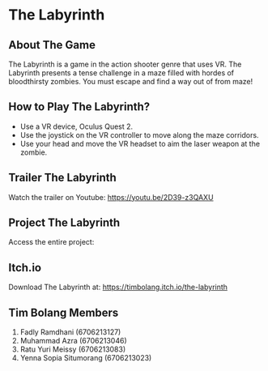 # The Labyrinth

## About The Game ##
The Labyrinth is a game in the action shooter genre that uses VR. The Labyrinth presents a tense challenge in a maze filled with hordes of bloodthirsty zombies. You must escape and find a way out of from maze!

## How to Play The Labyrinth? ##
* Use a VR device, Oculus Quest 2.
* Use the joystick on the VR controller to move along the maze corridors.
* Use your head and move the VR headset to aim the laser weapon at the zombie.

## Trailer The Labyrinth ##
Watch the trailer on Youtube: https://youtu.be/2D39-z3QAXU

## Project The Labyrinth ##
Access the entire project: 

## Itch.io  ##
Download The Labyrinth at: https://timbolang.itch.io/the-labyrinth

## Tim Bolang Members  ##
1. Fadly Ramdhani         (6706213127)
2. Muhammad Azra          (6706213046)
3. Ratu Yuri Meissy       (6706213083)
4. Yenna Sopia Situmorang (6706213023)
